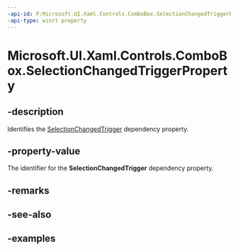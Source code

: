 ```yaml
---
-api-id: P:Microsoft.UI.Xaml.Controls.ComboBox.SelectionChangedTriggerProperty
-api-type: winrt property
---
```


<!-- Property syntax.
public DependencyProperty SelectionChangedTriggerProperty { get; }
-->

# Microsoft.UI.Xaml.Controls.ComboBox.SelectionChangedTriggerProperty

## -description
Identifies the [SelectionChangedTrigger](combobox_selectionchangedtrigger.md) dependency property.

## -property-value
The identifier for the **SelectionChangedTrigger** dependency property.

## -remarks

## -see-also

## -examples

